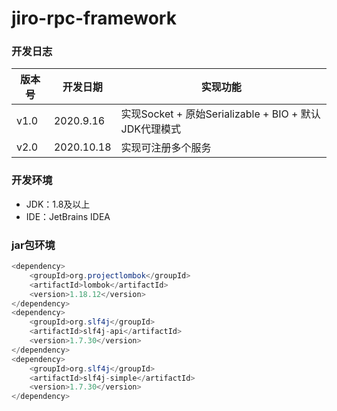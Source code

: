 # jiro-rpc-framework

### 开发日志

| 版本号 | 开发日期 | 实现功能 
| ----  | ----  | ---- |
| v1.0 | 2020.9.16 | 实现Socket + 原始Serializable + BIO + 默认JDK代理模式 |
| v2.0 | 2020.10.18 | 实现可注册多个服务 |

### 开发环境

* JDK：1.8及以上
* IDE：JetBrains IDEA

### jar包环境

```java
<dependency>
    <groupId>org.projectlombok</groupId>
    <artifactId>lombok</artifactId>
    <version>1.18.12</version>
</dependency>
<dependency>
    <groupId>org.slf4j</groupId>
    <artifactId>slf4j-api</artifactId>
    <version>1.7.30</version>
</dependency>
<dependency>
    <groupId>org.slf4j</groupId>
    <artifactId>slf4j-simple</artifactId>
    <version>1.7.30</version>
</dependency>
```